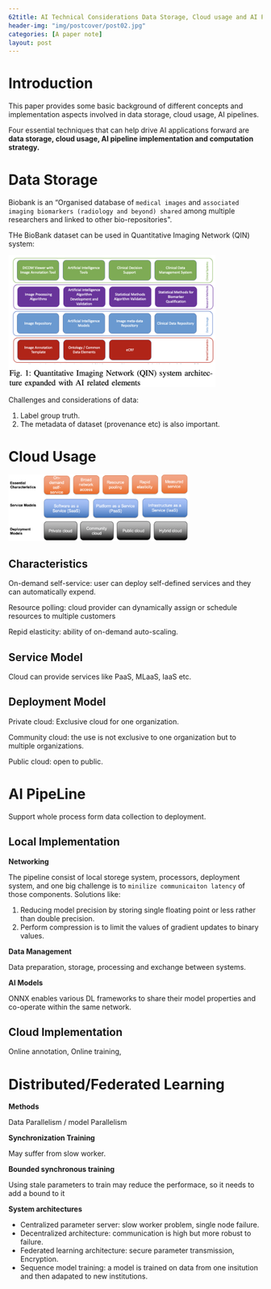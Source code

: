 ```yaml
---
62title: AI Technical Considerations Data Storage, Cloud usage and AI Pipeline
header-img: "img/postcover/post02.jpg"
categories: [A paper note]
layout: post
---
```


# Introduction

This paper provides some basic background of different concepts and implementation aspects involved in data storage, cloud usage, AI pipelines. 

Four essential techniques that can help drive AI applications forward are **data storage, cloud usage, AI pipeline implementation and computation strategy.**

# Data Storage

Biobank is an “Organised database of `medical images` and `associated imaging biomarkers (radiology and beyond) shared` among multiple researchers and linked to other bio-repositories".

THe BioBank dataset can be used in Quantitative Imaging Network (QIN) system:

<img src="imgs/image-20220126204752234.png" alt="image-20220126204752234" style="zoom:40%;" />



Challenges and considerations of data:

1. Label group truth.
2. The metadata of dataset (provenance etc) is also important.



# Cloud Usage

<img src="imgs/image-20220126205842221.png" alt="image-20220126205842221" style="zoom:35%;" />

## Characteristics

On-demand self-service: user can deploy self-defined services and they can automatically expend.

Resource polling: cloud provider can dynamically assign or schedule resources to multiple customers

Repid elasticity: ability of on-demand auto-scaling.

## Service Model

Cloud can provide services like PaaS, MLaaS, IaaS etc. 

## Deployment Model

Private cloud: Exclusive cloud for one organization.

Community cloud: the use is not exclusive to one organization but to multiple organizations.

Public cloud: open to public.



# AI PipeLine

Support whole process form data collection to deployment.

## Local Implementation

**Networking**

The pipeline consist of local storege system, processors, deployment system, and one big challenge is to `minilize communicaiton latency` of those components. Solutions like:

1. Reducing model precision by storing single floating point or less rather than double precision.
2. Perform compression is to limit the values of gradient updates to binary values.

**Data Management**

Data preparation, storage, processing and exchange between systems.

**AI Models**

ONNX enables various DL frameworks to share their model properties and co-operate within the same network.

## Cloud Implementation

Online annotation, Online training, 

# Distributed/Federated Learning

**Methods** 

Data Parallelism / model Parallelism

**Synchronization Training**

May suffer from slow worker. 

**Bounded synchronous training**

Using stale parameters to train may reduce the performace, so it needs to add a bound to it  

**System architectures**

- Centralized parameter server: slow worker problem, single node failure.
- Decentralized architecture: communication is high but more robust to failure.
- Federated learning architecture: secure parameter transmission, Encryption.
- Sequence model training: a model is trained on data from one insitution and then adapated to new institutions.